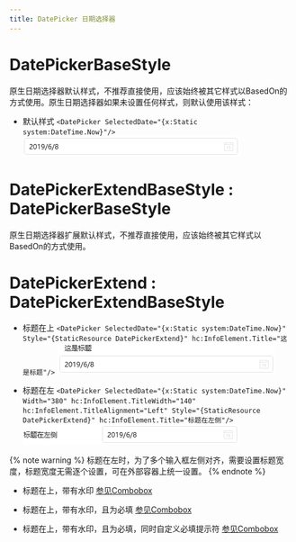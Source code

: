 ```yaml
---
title: DatePicker 日期选择器
---
```


# DatePickerBaseStyle

原生日期选择器默认样式，不推荐直接使用，应该始终被其它样式以BasedOn的方式使用。原生日期选择器如果未设置任何样式，则默认使用该样式：

- 默认样式
`<DatePicker SelectedDate="{x:Static system:DateTime.Now}"/>`
![ComboBoxBaseStyle](../images/DatePickerBaseStyle.png)

# DatePickerExtendBaseStyle : DatePickerBaseStyle

原生日期选择器扩展默认样式，不推荐直接使用，应该始终被其它样式以BasedOn的方式使用。

# DatePickerExtend : DatePickerExtendBaseStyle

- 标题在上
`<DatePicker SelectedDate="{x:Static system:DateTime.Now}" Style="{StaticResource DatePickerExtend}" hc:InfoElement.Title="这是标题"/>`
![DatePickerExtend_1](../images/DatePickerExtend_1.png)

- 标题在左
`<DatePicker SelectedDate="{x:Static system:DateTime.Now}" Width="380" hc:InfoElement.TitleWidth="140" hc:InfoElement.TitleAlignment="Left" Style="{StaticResource DatePickerExtend}" hc:InfoElement.Title="标题在左侧"/>`
![DatePickerExtend_2](../images/DatePickerExtend_2.png)

{% note warning %}
标题在左时，为了多个输入框左侧对齐，需要设置标题宽度，标题宽度无需逐个设置，可在外部容器上统一设置。
{% endnote %}

- 标题在上，带有水印
[参见Combobox](../combobox)

- 标题在上，带有水印，且为必填
[参见Combobox](../combobox)

- 标题在上，带有水印，且为必填，同时自定义必填提示符
[参见Combobox](../combobox)